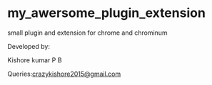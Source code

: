 # my_awersome_plugin_extension
small plugin and extension for chrome and chrominum


Developed by:

Kishore kumar P B

Queries:crazykishore2015@gmail.com

